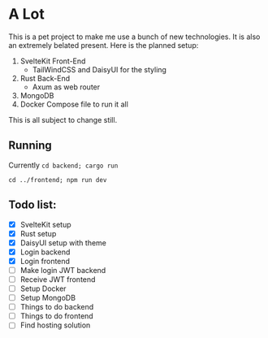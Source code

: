 # A Lot
This is a pet project to make me use a bunch of new technologies. It is also an extremely belated present. Here is the planned setup:

1. SvelteKit Front-End
    - TailWindCSS and DaisyUI for the styling
2. Rust Back-End
    - Axum as web router
3. MongoDB
4. Docker Compose file to run it all

This is all subject to change still.

## Running
Currently
`cd backend; cargo run`

`cd ../frontend; npm run dev`

## Todo list:
- [x] SvelteKit setup
- [x] Rust setup
- [x] DaisyUI setup with theme
- [x] Login backend
- [x] Login frontend
- [ ] Make login JWT backend
- [ ] Receive JWT frontend
- [ ] Setup Docker
- [ ] Setup MongoDB
- [ ] Things to do backend
- [ ] Things to do frontend
- [ ] Find hosting solution
